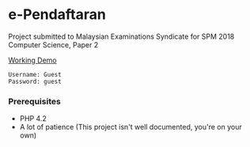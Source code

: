 # e-Pendaftaran
Project submitted to Malaysian Examinations Syndicate for SPM 2018 Computer Science, Paper 2

[Working Demo](https://ependaftaran.000webhostapp.com/)
```
Username: Guest
Password: guest
```

### Prerequisites
* PHP 4.2
* A lot of patience (This project isn't well documented, you're on your own)
